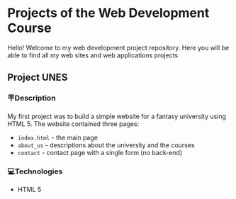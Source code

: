 # Projects of the Web Development Course

Hello! Welcome to my web development project repository. Here you will be able to find all my web sites and web applications projects

## Project UNES

### 🪧Description

My first project was to build a simple website for a fantasy university using HTML 5. The website contained three pages:

- `index.html` - the main page
- `about_us` - descriptions about the university and the courses
- `contact` - contact page with a single form (no back-end)

### 💻Technologies

- HTML 5